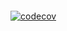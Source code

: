 [![<VictorHugoNava>](https://circleci.com/<gh>/<VictorHugoNava>/<ad340>.svg?style=svg)](<https://app.circleci.com/pipelines/github/VictorHugoNava/ad340>)

[![codecov](https://codecov.io/gh/VictorHugoNava/ad340/branch/master/graph/badge.svg?token=LQ7EGVRZED)](https://codecov.io/gh/VictorHugoNava/ad340)

